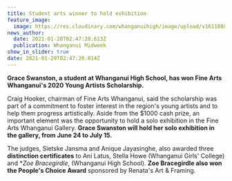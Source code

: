 ```yaml
---
title: Student arts winner to hold exhibition
feature_image:
  image: https://res.cloudinary.com/whanganuihigh/image/upload/v1611888963/News/Grace_Swanston._chron_14.12.20..jpg
news_author:
  date: 2021-01-20T02:47:20.613Z
  publication: Whanganui Midweek
show_in_slider: true
date: 2021-01-29T02:47:20.814Z
---
```

**Grace Swanston, a student at Whanganui High School, has won Fine Arts Whanganui's 2020 Young Artists Scholarship.**

Craig Hooker, chairman of Fine Arts Whanganui, said the scholarship was part of a commitment to foster interest in the region's young artists and to help them progress artistically. Aside from the $1000 cash prize, an important element was the opportunity to hold a solo exhibition in the Fine Arts Whanganui Gallery. **Grace Swanston will hold her solo exhibition in the gallery, from June 24 to July 15.**

The judges, Sietske Jansma and Anique Jayasinghe, also awarded three **distinction certificates** to Ani Latus, Stella Howe (Whanganui Girls' College) and **Zoe Bracegirdle*, (Whanganui High School). **Zoe Bracegirdle also won the People's Choice Award** sponsored by Renata's Art & Framing.